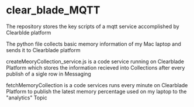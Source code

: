 # clear_blade_MQTT
The repository stores the key scripts of a mqtt service accomplished by Clearblde platform

The python file collects basic memory information of my Mac laptop and sends it to Clearblade platform


createMeoryCollection_service.js is a code service running on Clearblade Platform which stores the information recieved into Collections after every publish of a sigle row in Messaging


fetchMemoryCollection is a code services runs every minute on Clearblade Platform to publish the latest memory percentage used on my laptop to the "analytics" Topic

